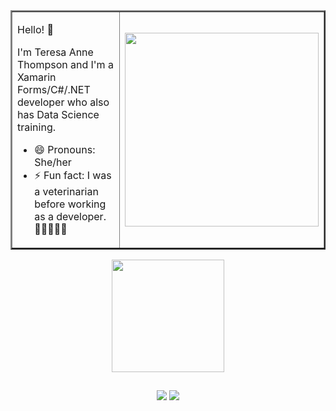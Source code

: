 
<TABLE  WIDTH="360em"  BORDER="2 px" align="center">
  <TR><TD>
  
  Hello! 👋

I'm Teresa Anne Thompson and I'm a Xamarin Forms/C#/.NET developer who also has Data Science training.

- 😄 Pronouns: She/her
- ⚡ Fun fact: I was a veterinarian before working as a developer. 🐔🐄🐴🐶🐱</TD>
  

 <TD>
<img height="310em" src="https://media.giphy.com/media/HUplkVCPY7jTW/giphy.gif">
 </TD></TR></TABLE>
 
 


<div align="center">
  <a href="https://github.com/teresathompson">
  <img height="180em" src="https://github-readme-stats.vercel.app/api?username=teresathompson&show_icons=true&theme=radical&include_all_commits=true&count_private=true"/>
  
</div>

 ##
 
<div align="center"> 
 

  <a href = "mailto:teresaanne0101@gmail.com"><img src="https://img.shields.io/badge/-Gmail-%23333?style=for-the-badge&logo=gmail&logoColor=white" target="_blank"></a>
  <a href="https://www.linkedin.com/in/teresa-anne-thompson" target="_blank"><img src="https://img.shields.io/badge/-LinkedIn-%230077B5?style=for-the-badge&logo=linkedin&logoColor=white" target="_blank"></a> 
 
    
</div>
  
  

